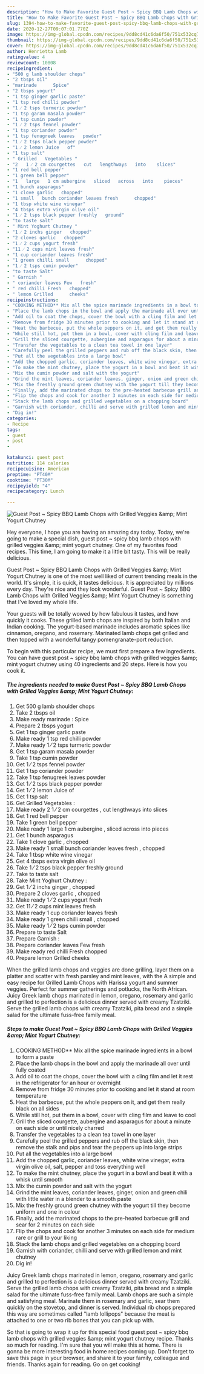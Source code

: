 ```yaml
---
description: "How to Make Favorite Guest Post ~ Spicy BBQ Lamb Chops with Grilled Veggies &amp;amp;amp; Mint Yogurt Chutney"
title: "How to Make Favorite Guest Post ~ Spicy BBQ Lamb Chops with Grilled Veggies &amp;amp;amp; Mint Yogurt Chutney"
slug: 1394-how-to-make-favorite-guest-post-spicy-bbq-lamb-chops-with-grilled-veggies-and-amp-amp-mint-yogurt-chutney
date: 2020-12-27T09:07:01.770Z
image: https://img-global.cpcdn.com/recipes/9dd8cd41c6da6f50/751x532cq70/guest-post-spicy-bbq-lamb-chops-with-grilled-veggies-amp-mint-yogurt-chutney-recipe-main-photo.jpg
thumbnail: https://img-global.cpcdn.com/recipes/9dd8cd41c6da6f50/751x532cq70/guest-post-spicy-bbq-lamb-chops-with-grilled-veggies-amp-mint-yogurt-chutney-recipe-main-photo.jpg
cover: https://img-global.cpcdn.com/recipes/9dd8cd41c6da6f50/751x532cq70/guest-post-spicy-bbq-lamb-chops-with-grilled-veggies-amp-mint-yogurt-chutney-recipe-main-photo.jpg
author: Henrietta Lamb
ratingvalue: 4
reviewcount: 10808
recipeingredient:
- "500 g lamb shoulder chops"
- "2 tbsps oil"
- "marinade      Spice"
- "2 tbsps yogurt"
- "1 tsp ginger garlic paste"
- "1 tsp red chilli powder"
- "1 ⁄ 2 tsps turmeric powder"
- "1 tsp garam masala powder"
- "1 tsp cumin powder"
- "1 ⁄ 2 tsps fennel powder"
- "1 tsp coriander powder"
- "1 tsp fenugreek leaves   powder"
- "1 ⁄ 2 tsps black pepper powder"
- "1 ⁄ 2 lemon Juice   of"
- "1 tsp salt"
- " Grilled   Vegetables "
- "2   1 ⁄ 2 cm courgettes   cut   lengthways   into    slices"
- "1 red bell pepper"
- "1 green bell pepper"
- "1   large   1 cm aubergine   sliced   across   into    pieces"
- "1 bunch asparagus"
- "1 clove garlic   chopped"
- "1 small   bunch coriander leaves fresh      chopped"
- "1 tbsp white wine vinegar"
- "4 tbsps extra virgin olive oil"
- "1 ⁄ 2 tsps black pepper freshly   ground"
- "to taste salt"
- " Mint Yoghurt Chutney "
- "1 ⁄ 2 inchs ginger   chopped"
- "2 cloves garlic   chopped"
- "1 ⁄ 2 cups yogurt fresh"
- "11 ⁄ 2 cups mint leaves fresh"
- "1 cup coriander leaves fresh"
- "1 green chilli small      chopped"
- "1 ⁄ 2 tsps cumin powder"
- "to taste Salt"
- " Garnish "
- " coriander leaves Few   fresh"
- " red chilli Fresh   chopped"
- " lemon Grilled      cheeks"
recipeinstructions:
- "COOKING METHOD** Mix all the spice marinade ingredients in a bowl to form a paste"
- "Place the lamb chops in the bowl and apply the marinade all over until fully coated"
- "Add oil to coat the chops, cover the bowl with a cling film and let it rest in the refrigerator for an hour or overnight"
- "Remove from fridge 30 minutes prior to cooking and let it stand at room temperature"
- "Heat the barbecue, put the whole peppers on it, and get them really black on all sides"
- "While still hot, put them in a bowl, cover with cling film and leave to cool"
- "Grill the sliced courgette, aubergine and asparagus for about a minute on each side or until nicely charred"
- "Transfer the vegetables to a clean tea towel in one layer"
- "Carefully peel the grilled peppers and rub off the black skin, then remove the stalk and pips and tear the peppers up into large strips"
- "Put all the vegetables into a large bowl"
- "Add the chopped garlic, coriander leaves, white wine vinegar, extra virgin olive oil, salt, pepper and toss everything well"
- "To make the mint chutney, place the yogurt in a bowl and beat it with a whisk until smooth"
- "Mix the cumin powder and salt with the yogurt"
- "Grind the mint leaves, coriander leaves, ginger, onion and green chili with little water in a blender to a smooth paste"
- "Mix the freshly ground green chutney with the yogurt till they become uniform and one in colour"
- "Finally, add the marinated chops to the pre-heated barbecue grill and sear for 2 minutes on each side"
- "Flip the chops and cook for another 3 minutes on each side for medium rare or grill to your liking"
- "Stack the lamb chops and grilled vegetables on a chopping board"
- "Garnish with coriander, chilli and serve with grilled lemon and mint chutney"
- "Dig in!"
categories:
- Recipe
tags:
- guest
- post
- 

katakunci: guest post  
nutrition: 114 calories
recipecuisine: American
preptime: "PT40M"
cooktime: "PT30M"
recipeyield: "4"
recipecategory: Lunch

---
```



![Guest Post ~ Spicy BBQ Lamb Chops with Grilled Veggies &amp;amp; Mint Yogurt Chutney](https://img-global.cpcdn.com/recipes/9dd8cd41c6da6f50/751x532cq70/guest-post-spicy-bbq-lamb-chops-with-grilled-veggies-amp-mint-yogurt-chutney-recipe-main-photo.jpg)

Hey everyone, I hope you are having an amazing day today. Today, we're going to make a special dish, guest post ~ spicy bbq lamb chops with grilled veggies &amp;amp; mint yogurt chutney. One of my favorites food recipes. This time, I am going to make it a little bit tasty. This will be really delicious.

Guest Post ~ Spicy BBQ Lamb Chops with Grilled Veggies &amp;amp; Mint Yogurt Chutney is one of the most well liked of current trending meals in the world. It's simple, it is quick, it tastes delicious. It is appreciated by millions every day. They're nice and they look wonderful. Guest Post ~ Spicy BBQ Lamb Chops with Grilled Veggies &amp;amp; Mint Yogurt Chutney is something that I've loved my whole life.

Your guests will be totally wowed by how fabulous it tastes, and how quickly it cooks. These grilled lamb chops are inspired by both Italian and Indian cooking. The yogurt-based marinade includes aromatic spices like cinnamon, oregano, and rosemary. Marinated lamb chops get grilled and then topped with a wonderful tangy pomengranate-port reduction.


To begin with this particular recipe, we must first prepare a few ingredients. You can have guest post ~ spicy bbq lamb chops with grilled veggies &amp;amp; mint yogurt chutney using 40 ingredients and 20 steps. Here is how you cook it.

<!--inarticleads1-->

##### The ingredients needed to make Guest Post ~ Spicy BBQ Lamb Chops with Grilled Veggies &amp;amp; Mint Yogurt Chutney:

1. Get 500 g lamb shoulder chops
1. Take 2 tbsps oil
1. Make ready marinade :     Spice
1. Prepare 2 tbsps yogurt
1. Get 1 tsp ginger garlic paste
1. Make ready 1 tsp red chilli powder
1. Make ready 1 ⁄ 2 tsps turmeric powder
1. Get 1 tsp garam masala powder
1. Take 1 tsp cumin powder
1. Get 1 ⁄ 2 tsps fennel powder
1. Get 1 tsp coriander powder
1. Take 1 tsp fenugreek leaves   powder
1. Get 1 ⁄ 2 tsps black pepper powder
1. Get 1 ⁄ 2 lemon Juice   of
1. Get 1 tsp salt
1. Get  Grilled   Vegetables :
1. Make ready 2   1 ⁄ 2 cm courgettes ,  cut   lengthways   into    slices
1. Get 1 red bell pepper
1. Take 1 green bell pepper
1. Make ready 1   large   1 cm aubergine ,  sliced   across   into    pieces
1. Get 1 bunch asparagus
1. Take 1 clove garlic ,  chopped
1. Make ready 1 small   bunch coriander leaves fresh    ,  chopped
1. Take 1 tbsp white wine vinegar
1. Get 4 tbsps extra virgin olive oil
1. Take 1 ⁄ 2 tsps black pepper freshly   ground
1. Take to taste salt
1. Take  Mint Yoghurt Chutney :
1. Get 1 ⁄ 2 inchs ginger ,  chopped
1. Prepare 2 cloves garlic ,  chopped
1. Make ready 1 ⁄ 2 cups yogurt fresh
1. Get 11 ⁄ 2 cups mint leaves fresh
1. Make ready 1 cup coriander leaves fresh
1. Make ready 1 green chilli small    ,  chopped
1. Make ready 1 ⁄ 2 tsps cumin powder
1. Prepare to taste Salt
1. Prepare  Garnish :
1. Prepare  coriander leaves Few   fresh
1. Make ready  red chilli Fresh   chopped
1. Prepare  lemon Grilled      cheeks


When the grilled lamb chops and veggies are done grilling, layer them on a platter and scatter with fresh parsley and mint leaves, with the A simple and easy recipe for Grilled Lamb Chops with Harissa yogurt and summer veggies. Perfect for summer gatherings and potlucks, the North African. Juicy Greek lamb chops marinated in lemon, oregano, rosemary and garlic and grilled to perfection is a delicious dinner served with creamy Tzatziki. Serve the grilled lamb chops with creamy Tzatziki, pita bread and a simple salad for the ultimate fuss-free family meal. 

<!--inarticleads2-->

##### Steps to make Guest Post ~ Spicy BBQ Lamb Chops with Grilled Veggies &amp;amp; Mint Yogurt Chutney:

1. COOKING METHOD** Mix all the spice marinade ingredients in a bowl to form a paste
1. Place the lamb chops in the bowl and apply the marinade all over until fully coated
1. Add oil to coat the chops, cover the bowl with a cling film and let it rest in the refrigerator for an hour or overnight
1. Remove from fridge 30 minutes prior to cooking and let it stand at room temperature
1. Heat the barbecue, put the whole peppers on it, and get them really black on all sides
1. While still hot, put them in a bowl, cover with cling film and leave to cool
1. Grill the sliced courgette, aubergine and asparagus for about a minute on each side or until nicely charred
1. Transfer the vegetables to a clean tea towel in one layer
1. Carefully peel the grilled peppers and rub off the black skin, then remove the stalk and pips and tear the peppers up into large strips
1. Put all the vegetables into a large bowl
1. Add the chopped garlic, coriander leaves, white wine vinegar, extra virgin olive oil, salt, pepper and toss everything well
1. To make the mint chutney, place the yogurt in a bowl and beat it with a whisk until smooth
1. Mix the cumin powder and salt with the yogurt
1. Grind the mint leaves, coriander leaves, ginger, onion and green chili with little water in a blender to a smooth paste
1. Mix the freshly ground green chutney with the yogurt till they become uniform and one in colour
1. Finally, add the marinated chops to the pre-heated barbecue grill and sear for 2 minutes on each side
1. Flip the chops and cook for another 3 minutes on each side for medium rare or grill to your liking
1. Stack the lamb chops and grilled vegetables on a chopping board
1. Garnish with coriander, chilli and serve with grilled lemon and mint chutney
1. Dig in!


Juicy Greek lamb chops marinated in lemon, oregano, rosemary and garlic and grilled to perfection is a delicious dinner served with creamy Tzatziki. Serve the grilled lamb chops with creamy Tzatziki, pita bread and a simple salad for the ultimate fuss-free family meal. Lamb chops are such a simple and satisfying meal. Marinate them in rosemary and garlic, sear them quickly on the stovetop, and dinner is served. Individual rib chops prepared this way are sometimes called &#34;lamb lollipops&#34; because the meat is attached to one or two rib bones that you can pick up with. 

So that is going to wrap it up for this special food guest post ~ spicy bbq lamb chops with grilled veggies &amp;amp; mint yogurt chutney recipe. Thanks so much for reading. I'm sure that you will make this at home. There is gonna be more interesting food in home recipes coming up. Don't forget to save this page in your browser, and share it to your family, colleague and friends. Thanks again for reading. Go on get cooking!
